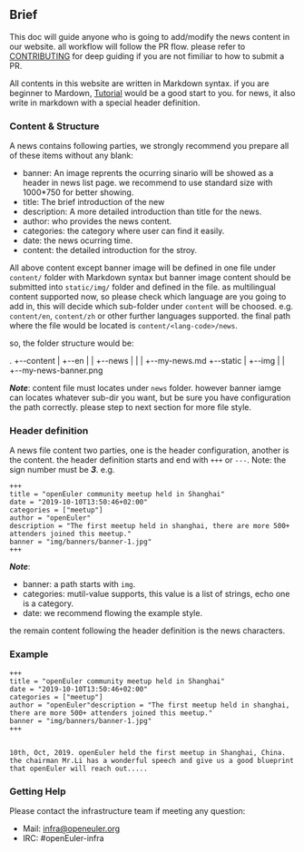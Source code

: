 ## Brief

This doc will guide anyone who is going to add/modify the news content in our website. all workflow will follow the PR flow. please refer to [CONTRIBUTING](../CONTRIBUTING.md) for deep guiding if you are not fimiliar to how to submit a PR. 

All contents in this website are written in Markdown syntax. if you are beginner to Mardown, [Tutorial](https://www.markdowntutorial.com/) would be a good start to you. for news, it also write in markdown with a special header definition.

### Content & Structure

A news contains following parties, we strongly recommend you prepare all of these items without any blank:

- banner: An image reprents the ocurring sinario will be showed as a header in news list page. we recommend to use standard size with 1000*750 for better showing.
- title:  The brief introduction of the new
- description: A more detailed introduction than title for the news. 
- author: who provides the news content.
- categories: the category where user can find it easily.
- date: the news ocurring time.
- content: the detailed introduction for the stroy. 

All above content except banner image will be defined in one file under ```content/``` folder with Markdown syntax but banner image content should be submitted into ```static/img/``` folder and defined in the file. as multilingual content supported now, so please check which language are you going to add in, this will decide which sub-folder under ```content``` will be choosed. e.g. ```content/en```, ```content/zh``` or other further languages supported.  the final path where the file would be located is ```content/<lang-code>/news```. 

so, the folder structure would be:

.
+--content
|  +--en
|  |  +--news
|  |  |  +--my-news.md
+--static
|  +--img
|  |  +--my-news-banner.png

***Note***: content file must locates under ```news``` folder. however banner iamge can locates whatever sub-dir you want, but be sure you have configuration the path correctly. please step to next section for more file style.

### Header definition

A news file content two parties, one is the header configuration, another is the content. the header definition starts and end with ```+++``` or ```---```. Note: the sign number must be ***3***. e.g.

```
+++
title = "openEuler community meetup held in Shanghai"
date = "2019-10-10T13:50:46+02:00"
categories = ["meetup"]
author = "openEuler"
description = "The first meetup held in shanghai, there are more 500+ attenders joined this meetup."
banner = "img/banners/banner-1.jpg"
+++
```

***Note***:
- banner: a path starts with ```img```.
- categories: mutil-value supports, this value is a list of strings, echo one is a category.
- date: we recommend flowing the example style.

the remain content following the header definition is the news characters. 

### Example

```
+++
title = "openEuler community meetup held in Shanghai"
date = "2019-10-10T13:50:46+02:00"
categories = ["meetup"]
author = "openEuler"description = "The first meetup held in shanghai, there are more 500+ attenders joined this meetup."
banner = "img/banners/banner-1.jpg"
+++


10th, Oct, 2019. openEuler held the first meetup in Shanghai, China. the chairman Mr.Li has a wonderful speech and give us a good blueprint that openEuler will reach out.....
```


### Getting Help

Please contact the infrastructure team if meeting any question:

- Mail: infra@openeuler.org
- IRC: #openEuler-infra


